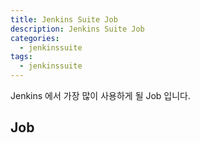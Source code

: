 ```yaml
---
title: Jenkins Suite Job
description: Jenkins Suite Job
categories:
  - jenkinssuite
tags:
  - jenkinssuite
---
```


Jenkins 에서 가장 많이 사용하게 될 Job 입니다.

## Job
